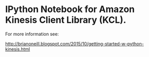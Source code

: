 # IPython Notebook for Amazon Kinesis Client Library (KCL).

For more information see:

http://brianoneill.blogspot.com/2015/10/getting-started-w-python-kinesis.html
